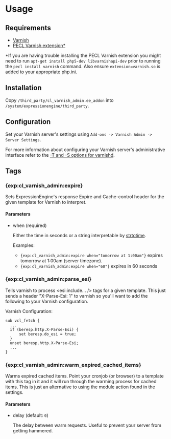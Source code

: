 Usage
===============

Requirements
-----

* [Varnish](https://www.varnish-cache.org/trac/wiki/Installation)
* [PECL Varnish extension*](http://www.php.net/manual/en/varnish.installation.php)

*If you are having trouble installing the PECL Varnish extension you might need to run
`apt-get install php5-dev libvarnishapi-dev` prior to running the `pecl install varnish` command. Also ensure `extension=varnish.so` is added to your appropriate php.ini.

Installation
-----

Copy `/third_party/cl_varnish_admin.ee_addon` into `/system/expressionengine/third_party`.

Configuration
-----

Set your Varnish server's settings using `Add-ons -> Varnish Admin -> Server Settings`. 

For more information about configuring your Varnish server's administrative interface refer to the [-T and -S options for varnishd](https://www.varnish-cache.org/docs/trunk/reference/varnishd.html).

Tags
-----

### {exp:cl_varnish_admin:expire}

Sets ExpressionEngine's response Expire and Cache-control header for the given template for Varnish to interpret.

#### Parameters

+ when (required)

  Either the time in seconds or a string interpretable by [strtotime](http://php.net/strtotime).

  Examples: 
    * `{exp:cl_varnish_admin:expire when="tomorrow at 1:00am"}` expires tomorrow at 1:00am (server timezone).
    * `{exp:cl_varnish_admin:expire when="60"}` expires in 60 seconds

### {exp:cl_varnish_admin:parse_esi}

Tells varnish to process <esi:include... /> tags for a given template. This just sends a header "X-Parse-Esi: 1" to varnish
so you'll want to add the following to your Varnish configuration.

  Varnish Configuration:

  ```
  sub vcl_fetch {
	...
	if (beresp.http.X-Parse-Esi) {
        set beresp.do_esi = true;
    }
    unset beresp.http.X-Parse-Esi;
    ...
  }
  ```

### {exp:cl_varnish_admin:warm_expired_cached_items}

Warms expired cached items. Point your cronjob (or browser) to a template with this tag in it and it will run through 
the warming process for cached items.  This is just an alternative to using the module action found in the settings. 

#### Parameters

+ delay (default: `0`)

  The delay between warm requests. Useful to prevent your server from getting hammered.
